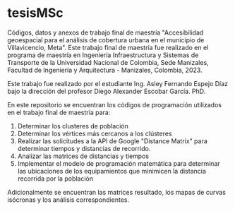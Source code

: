 # tesisMSc
Códigos, datos y anexos de trabajo final de maestría "Accesibilidad geoespacial para el análisis de cobertura urbana en el municipio de Villavicencio, Meta". 
Este trabajo final de maestría fue realizado en el programa de maestría en Ingeniería Infraestructura y Sistemas de Transporte de la
Universidad Nacional de Colombia, Sede Manizales, Facultad de Ingeniería y Arquitectura - Manizales, Colombia, 2023.

Este trabajo fue realizado por el estudiante Ing. Asley Fernando Espejo Díaz bajo la dirección del profesor Diego Alexander Escobar García. PhD. 

En este repositorio se encuentran los códigos de programación utilizados en el trabajo final de maestría para:

1. Determinar los clusteres de población
2. Determinar los vértices más cercanos a los clústeres
3. Realizar las solicitudes a la API de Google "Distance Matrix" para determinar tiempos y distancias de recorrido. 
4. Analizar las matrices de distancias y tiempos
5. Implementar el modelo de programación matemática para determinar las ubicaciones de los equipamientos que minimicen la distancia recorrida por la población

Adicionalmente se encuentran las matrices resultado, los mapas de curvas isócronas y los análisis correspondientes.


